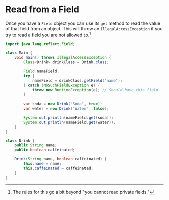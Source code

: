 # Read from a Field

Once you have a `Field` object you can use its `get` method to read the value of that field
from an object. This will throw an `IllegalAccessException` if you try to read a field you
are not allowed to.[^permission]

```java
import java.lang.reflect.Field;

class Main {
    void main() throws IllegalAccessException {
        Class<Drink> drinkClass = Drink.class;

        Field nameField;
        try {
            nameField = drinkClass.getField("name");
        } catch (NoSuchFieldException e) {
            throw new RuntimeException(e); // Should have this field
        }

        var soda = new Drink("Soda", true);
        var water = new Drink("Water", false);

        System.out.println(nameField.get(soda));
        System.out.println(nameField.get(water));
    }
}

class Drink {
    public String name;
    public boolean caffeinated;

    Drink(String name, boolean caffeinated) {
        this.name = name;
        this.caffeinated = caffeinated;
    }
}
```

[^permission]: The rules for this go a bit beyond "you cannot read private fields."